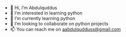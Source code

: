 - 👋 Hi, I’m Abdulquddus
- 👀 I’m interested in learning python
- 🌱 I’m currently learning python
- 💞️ I’m looking to collaborate on python projects
- 📫 You can reach me on aabdulqudduss@gmail.com

<!---
Slimanyy/Slimanyy is a ✨ special ✨ repository because its `README.md` (this file) appears on your GitHub profile.
You can click the Preview link to take a look at your changes.
--->
